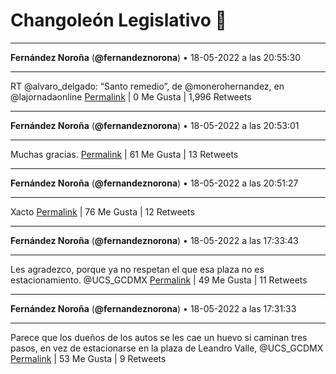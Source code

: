 # Changoleón Legislativo 🙈
*****
**Fernández Noroña** (**@fernandeznorona**) • 18-05-2022 a las 20:55:30
*****
RT @alvaro_delgado: “Santo remedio”, de @monerohernandez, en @lajornadaonline
[Permalink](https://twitter.com/fernandeznorona/status/1527150934064775170) | 0 Me Gusta | 1,996 Retweets
*****
**Fernández Noroña** (**@fernandeznorona**) • 18-05-2022 a las 20:53:01
*****
Muchas gracias.
[Permalink](https://twitter.com/fernandeznorona/status/1527150308194910210) | 61 Me Gusta | 13 Retweets
*****
**Fernández Noroña** (**@fernandeznorona**) • 18-05-2022 a las 20:51:27
*****
Xacto
[Permalink](https://twitter.com/fernandeznorona/status/1527149913389338624) | 76 Me Gusta | 12 Retweets
*****
**Fernández Noroña** (**@fernandeznorona**) • 18-05-2022 a las 17:33:43
*****
Les agradezco, porque ya no respetan el que esa plaza no es estacionamiento. @UCS_GCDMX
[Permalink](https://twitter.com/fernandeznorona/status/1527100155635417089) | 49 Me Gusta | 11 Retweets
*****
**Fernández Noroña** (**@fernandeznorona**) • 18-05-2022 a las 17:31:33
*****
Parece que los dueños de los autos se les cae un huevo si caminan tres pasos, en vez de estacionarse en la plaza de Leandro Valle, ⁦@UCS_GCDMX⁩
[Permalink](https://twitter.com/fernandeznorona/status/1527099609906020352) | 53 Me Gusta | 9 Retweets